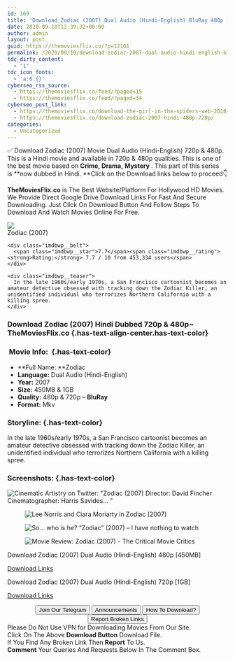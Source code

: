 ```yaml
---
id: 169
title: 'Download Zodiac (2007) Dual Audio (Hindi-English) BluRay 480p [450MB] || 720p [1GB]'
date: 2020-09-10T12:39:32+00:00
author: admin
layout: post
guid: https://themoviesflix.co/?p=12161
permalink: /2020/09/10/download-zodiac-2007-dual-audio-hindi-english-bluray-480p-450mb-720p-1gb/
tdc_dirty_content:
  - "1"
tdc_icon_fonts:
  - 'a:0:{}'
cyberseo_rss_source:
  - https://themoviesflix.co/feed/?paged=15
  - https://themoviesflix.co/feed/?paged=34
cyberseo_post_link:
  - https://themoviesflix.co/download-the-girl-in-the-spiders-web-2018-hindi-english-480p-720p/
  - https://themoviesflix.co/download-zodiac-2007-hindi-480p-720p/
categories:
  - Uncategorized
---
```

✅ Download Zodiac (2007)&nbsp;Movie&nbsp;Dual Audio (Hindi-English)&nbsp;720p&nbsp;&&nbsp;480p. This is a Hindi movie and available in&nbsp;720p&nbsp;&&nbsp;480p&nbsp;qualities. This is one of the best movie based on&nbsp;**Crime,&nbsp;Drama,&nbsp;Mystery&nbsp;**. This part of this series is&nbsp;**now dubbed in&nbsp;Hindi.&nbsp;**Click on the Download links below to proceed👇

**TheMoviesFlix.co**&nbsp;is The Best Website/Platform For Hollywood HD Movies. We Provide Direct Google Drive Download Links For Fast And Secure Downloading. Just Click On Download Button And Follow Steps To Download And Watch Movies Online For Free.

<div class="imdbwp imdbwp--movie dark">
  <div class="imdbwp__thumb">
    <a class="imdbwp__link" target="_blank" title="Zodiac" href="https://www.imdb.com/title/tt0443706/" rel="nofollow noopener noreferrer"><img class="imdbwp__img" src="https://m.media-amazon.com/images/M/MV5BN2UwNDc5NmEtNjVjZS00OTI5LWE5YjctMWM3ZjBiZGYwMGI2XkEyXkFqcGdeQXVyNzkwMjQ5NzM@._V1_SX300.jpg" /></a>
  </div>
  
  <div class="imdbwp__content">
    <div class="imdbwp__header">
      <span class="imdbwp__title">Zodiac</span> (2007)
    </div>
    
    <div class="imdbwp__belt">
      <span class="imdbwp__star">7.7</span><span class="imdbwp__rating"><strong>Rating:</strong> 7.7 / 10 from 453,334 users</span>
    </div>
    
    <div class="imdbwp__teaser">
      In the late 1960s/early 1970s, a San Francisco cartoonist becomes an amateur detective obsessed with tracking down the Zodiac Killer, an unidentified individual who terrorizes Northern California with a killing spree.
    </div>
  </div>
</div>

### Download Zodiac (2007) Hindi Dubbed 720p & 480p~ TheMoviesFlix.co {.has-text-align-center.has-text-color}

### &nbsp;Movie Info:&nbsp; {.has-text-color}

  * **Full Name:&nbsp;**Zodiac
  * **Language:**&nbsp;Dual Audio (Hindi-English)
  * **Year:** 2007
  * **Size:**&nbsp;450MB & 1GB
  * **Quality:**&nbsp;480p & 720p –&nbsp;**BluRay**
  * **Format:**&nbsp;Mkv

### Storyline: {.has-text-color}

In the late 1960s/early 1970s, a San Francisco cartoonist becomes an amateur detective obsessed with tracking down the Zodiac Killer, an unidentified individual who terrorizes Northern California with a killing spree.

### Screenshots: {.has-text-color}<figure class="wp-block-image">

![Cinematic Artistry on Twitter: "Zodiac (2007) Director: David Fincher Cinematographer: Harris Savides… "](https://pbs.twimg.com/media/Dbuty-RX4AEHQ2B.jpg) </figure> <figure class="wp-block-image">![Lee Norris and Ciara Moriarty in Zodiac (2007)](https://m.media-amazon.com/images/M/MV5BOTc5Y2EyY2UtMWJkZS00OGFjLWI2OTktMWQ5NGVlYTc3YjNlXkEyXkFqcGdeQXVyMjQ3NDc5MzY@._V1_QL50_.jpg)</figure> <figure class="wp-block-image">![So… who is he? “Zodiac” (2007) – I have nothing to watch](https://ihavenothingtowatchhome.files.wordpress.com/2019/09/zodiac.jpg?w=1024)</figure> <figure class="wp-block-image">![Movie Review: Zodiac (2007) - The Critical Movie Critics](https://thecriticalcritics.com/review/wp-content/images/zodiac-still_1-1160x580.jpg)</figure> 

<p class="has-text-align-center has-text-color has-medium-font-size">
  Download Zodiac (2007) Dual Audio (Hindi-English) 480p [450MB]
</p>

<span class="mb-center maxbutton-3-center"><span class="maxbutton-3-container mb-container"><a class="maxbutton-3 maxbutton maxbutton-post-button" target="_blank" rel="nofollow noopener noreferrer" href="https://coinquint.com/a10746/"><span class="mb-text">Download Links</span></a></span></span>

<p class="has-text-align-center has-text-color has-medium-font-size">
  Download Zodiac (2007) Dual Audio (Hindi-English) 720p [1GB]
</p>

<span class="mb-center maxbutton-3-center"><span class="maxbutton-3-container mb-container"><a class="maxbutton-3 maxbutton maxbutton-post-button" target="_blank" rel="nofollow noopener noreferrer" href="https://coinquint.com/a10748/"><span class="mb-text">Download Links</span></a></span></span>

<center>
</center>

<center>
  <a href="https://t.me/themoviesflixcom" target="_blank" data-wpel-link="external" rel="nofollow external noopener noreferrer"><button class="button button5">Join Our Telegram</button></a> <a href="https://themoviesflix.co/download-zodiac-2007-hindi-480p-720p/#" target="_blank" data-wpel-link="external" rel="nofollow external noopener noreferrer"><button class="button button5">Announcements</button></a> <a href="https://themoviesflix.com/how-to-download/" target="_blank" data-wpel-link="external" rel="nofollow external noopener noreferrer"><button class="button button5">How To Download?</button></a> <a href="https://themoviesflix.co/download-zodiac-2007-hindi-480p-720p/#" target="_blank" data-wpel-link="external" rel="nofollow external noopener noreferrer"><button class="button button5">Report Broken Links</button></a>
</center>

<div class="alert alert-danger">
  Please Do Not Use VPN for Downloading Movies From Our Site.
</div>

<div class="alert alert-success">
  Click On The Above <strong>Download Button</strong> Download File.
</div>

<div class="alert alert-warning">
  If You Find Any Broken Link Then <strong>Report</strong> To Us.
</div>

<div class="alert alert-info">
  <strong>Comment</strong> Your Queries And Requests Below In The Comment Box.
</div>